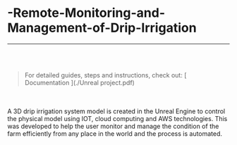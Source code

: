 # -Remote-Monitoring-and-Management-of-Drip-Irrigation
---

<br>
<br>

> For detailed guides, steps and instructions, check out: [ Documentation ](./Unreal project.pdf)

<br>
<br>
A 3D drip irrigation system model is created in the Unreal Engine to control the physical model using IOT, cloud computing and AWS technologies. This was developed to help the user monitor and manage the condition of the farm efficiently from any place in the world and the process is automated.

